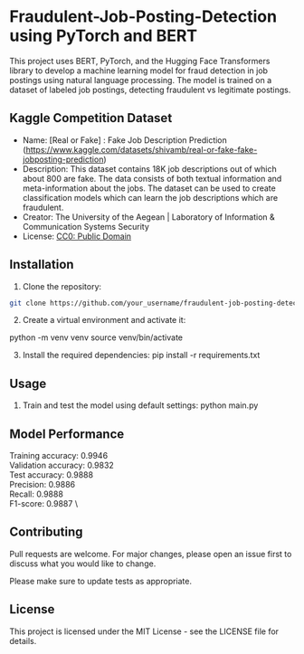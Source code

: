 # Fraudulent-Job-Posting-Detection using PyTorch and BERT

This project uses BERT, PyTorch, and the Hugging Face Transformers library to develop a machine learning model for fraud detection in job postings using natural language processing. The model is trained on a dataset of labeled job postings, detecting fraudulent vs legitimate postings.

## Kaggle Competition Dataset

- Name: [Real or Fake] : Fake Job Description Prediction (https://www.kaggle.com/datasets/shivamb/real-or-fake-fake-jobposting-prediction)
- Description: This dataset contains 18K job descriptions out of which about 800 are fake. The data consists of both textual information and meta-information about the jobs. The dataset can be used to create classification models which can learn the job descriptions which are fraudulent.
- Creator: The University of the Aegean | Laboratory of Information & Communication Systems Security
- License: [CC0: Public Domain](https://creativecommons.org/publicdomain/zero/1.0/)

## Installation

1. Clone the repository:
```bash
git clone https://github.com/your_username/fraudulent-job-posting-detection.git
```

2. Create a virtual environment and activate it:

python -m venv venv
source venv/bin/activate

3. Install the required dependencies:
pip install -r requirements.txt

## Usage

1. Train and test the model using default settings:
python main.py

## Model Performance

Training accuracy: 0.9946 \
Validation accuracy: 0.9832 \
Test accuracy: 0.9888 \
Precision: 0.9886 \
Recall: 0.9888 \
F1-score: 0.9887 \

## Contributing

Pull requests are welcome. For major changes, please open an issue first to discuss what you would like to change.

Please make sure to update tests as appropriate.

## License
This project is licensed under the MIT License - see the LICENSE file for details.
